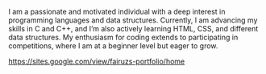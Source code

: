I am a passionate and motivated individual with a deep interest in programming languages and data structures. 
Currently, I am advancing my skills in C and C++, and I’m also actively learning HTML, CSS, and different data structures. 
My enthusiasm for coding extends to participating in competitions, where I am at a beginner level but eager to grow. 


<!--
**nmf-wasi/nmf-wasi** is a ✨ _special_ ✨ repository because its `README.md` (this file) appears on your GitHub profile.

Here are some ideas to get you started:

- 🔭 I’m currently working on ...
- 🌱 I’m currently learning ...
- 👯 I’m looking to collaborate on ...
- 🤔 I’m looking for help with ...
- 💬 Ask me about ...
- 📫 How to reach me: ...
- 😄 Pronouns: ...
- ⚡ Fun fact: ...
-->


https://sites.google.com/view/fairuzs-portfolio/home
